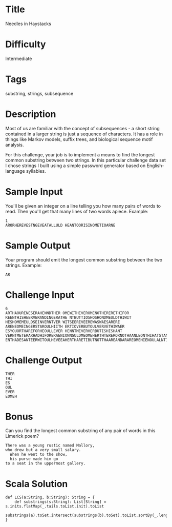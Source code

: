 # Title

Needles in Haystacks

# Difficulty

Intermediate

# Tags

substring, strings, subsequence

# Description

Most of us are familiar with the concept of subsequences - a short string contained in a larger string is just a sequence of characters. It has a role in things like Markov models, suffix trees, and biological sequence motif analysis. 

For this challenge, your job is to implement a means to find the longest common substring between two strings. In this particular challenge data set I chose strings I built using a simple password generator based on English-language syllables. 

# Sample Input

You'll be given an integer on a line telling you how many pairs of words to read. Then you'll get that many lines of two words apiece. Example:

    1
    ARORHEREVESTNGEVEATALLULD HEANTOORISINOMETIOARNE

# Sample Output

Your program should emit the longest common substring between the two strings. Example:

    AR

# Challenge Input

    6
    ARTHAOURENESERAHENNDTHER OMEWITHEVEROMENOTHERERETHIFOR
    REENTHISHEERVERANDINGERATHE NTBUTTIOSHOSHONDMEULDTHIWIT
    HESHOMEMEULDSEINVERNTVER WITSEEREVEEREWASWAESARERE
    ARENEOMEINGERSTAROULHIITH ERTIOVERBUTOULVERVETHIWAER
    ESYOUORTHAREFORHEOULLEVER HENNTMEVERHERBUTISHISHANT
    VERNTMETERARHADHIFORERAENIONNGULDMEOMEHERTHTERERORNOTHAANLEONTHIHATSTANDERTHETHALEREHEOURTETIOALITHLEEREEVEATHINHISSHOHATNGULDENTTHAASSEALLHINITHSEARETINEESTEWAWATEDVEHIEAVEEDEAONNDTHAERAALLWITTIITTOINGFOROUREBUTIONASTEDNOTISOULOMEENTTHENTARESWASHER ENTHADESANTEERWITOULHEVEEAHERTHARETIBUTNOTTHAAREANDARAREOMEHIENOULALNTINGTIOITHWITTIOVERTERHATHALLEVEITHISONALEAERSELEULDNOTORHINANHINTEDASYOULEHATTHITOWASENTERASHOARTEDNGISSEITNEANDTITHEHEREDIONMEHIWAALLATINGIONRENEVERESTHEVEVEINMEHENERENDWAOURSTTHI

# Challenge Output

    THER
    THI
    ES
    OUL
    EVER
    EOMEH

# Bonus

Can you find the longest common substring of any pair of words in this Limerick poem?

    There was a young rustic named Mallory,
    who drew but a very small salary.
      When he went to the show,
      his purse made him go
    to a seat in the uppermost gallery.

# Scala Solution

    def LCS(a:String, b:String): String = {
        def substrings(s:String): List[String] = s.inits.flatMap(_.tails.toList.init).toList
        substrings(a).toSet.intersect(substrings(b).toSet).toList.sortBy(_.length).last
    }
